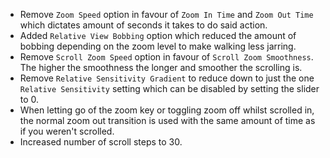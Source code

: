- Remove `Zoom Speed` option in favour of `Zoom In Time` and `Zoom Out Time`
which dictates amount of seconds it takes to do said action.
- Added `Relative View Bobbing` option which reduced the amount of bobbing
depending on the zoom level to make walking less jarring.
- Remove `Scroll Zoom Speed` option in favour of `Scroll Zoom Smoothness`.
The higher the smoothness the longer and smoother the scrolling is.
- Remove `Relative Sensitivity Gradient` to reduce down to just the one
`Relative Sensitivity` setting which can be disabled by setting the slider to 0.
- When letting go of the zoom key or toggling zoom off whilst scrolled in,
the normal zoom out transition is used with the same amount of time as if you weren't scrolled.
- Increased number of scroll steps to 30.
